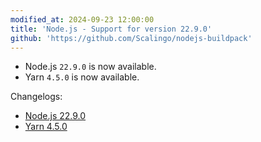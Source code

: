 ```yaml
---
modified_at: 2024-09-23 12:00:00
title: 'Node.js - Support for version 22.9.0'
github: 'https://github.com/Scalingo/nodejs-buildpack'
---
```


- Node.js `22.9.0` is now available.
- Yarn `4.5.0` is now available.

Changelogs:
- [Node.js 22.9.0](https://github.com/nodejs/node/blob/main/doc/changelogs/CHANGELOG_V22.md#22.9.0)
- [Yarn 4.5.0](https://github.com/yarnpkg/berry/releases/tag/%40yarnpkg%2Fcli%2F4.5.0)
